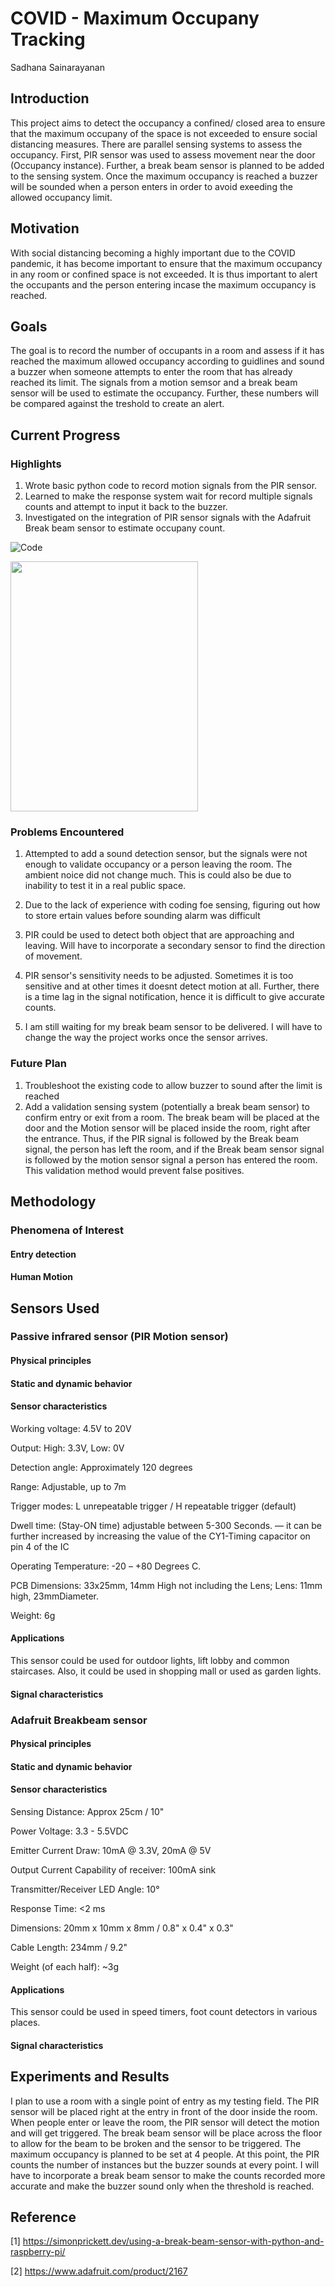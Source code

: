 # COVID - Maximum Occupany Tracking

Sadhana Sainarayanan


## Introduction

This project aims to detect the occupancy a confined/ closed area to ensure that the maximum occupany of the space is not exceeded to ensure social distancing measures. There are parallel sensing systems to assess the occupancy. First, PIR sensor was used to assess movement near the door (Occupancy instance). Further, a break beam sensor is planned to be added to the sensing system. Once the maximum occupancy is reached a buzzer will be sounded when a person enters in order to avoid exeeding the allowed occupancy limit.

## Motivation

With social distancing becoming a highly important due to the COVID pandemic, it has become important to ensure that the maximum occupancy in any room or confined space is not exceeded. It is thus important to alert the occupants and the person entering incase the maximum occupancy is reached.

## Goals

The goal is to record the number of occupants in a room and assess if it has reached the maximum allowed occupancy according to guidlines and sound a buzzer when someone attempts to enter the room that has already reached its limit. The signals from a motion semsor and a break beam sensor will be used to estimate the occupancy. Further, these numbers will be compared against the treshold to create an alert.

## Current Progress

### Highlights
1) Wrote basic python code to record motion signals from the PIR sensor.
2) Learned to make the response system wait for record multiple signals counts and attempt to input it back to the buzzer. 
3) Investigated on the integration of PIR sensor signals with the Adafruit Break beam sensor to estimate occupany count.

![Code](https://github.com/SadhanaSai/12740-COVIDOccupancy/blob/main/WhatsApp%20Image%202020-10-06%20at%2012.11.40%20PM.jpeg)

<img src="https://github.com/SadhanaSai/12740-COVIDOccupancy/blob/main/WhatsApp%20Image%202020-10-06%20at%2012.12.55%20PM.jpeg" width="300" height="400">

### Problems Encountered
1) Attempted to add a sound detection sensor, but the signals were not enough to validate occupancy or a person leaving the room. The ambient noice did not change much. This is could also be due to inability to test it in a real public space.
 
2) Due to the lack of experience with coding foe sensing, figuring out how to store ertain values before sounding alarm was difficult
 
3) PIR could be used to detect both object that are approaching and leaving. Will have to incorporate a secondary sensor to find the direction of movement.

4) PIR sensor's sensitivity needs to be adjusted. Sometimes it is too sensitive and at other times it doesnt detect motion at all. Further, there is a time lag in the signal notification, hence it is difficult to give accurate counts.

4) I am still waiting for my break beam sensor to be delivered. I will have to change the way the project works once the sensor arrives.

### Future Plan
1) Troubleshoot the existing code to allow buzzer to sound after the limit is reached
2) Add a validation sensing system (potentially a break beam sensor) to confirm entry or exit from a room. The break beam will be placed at the door and the Motion sensor will be placed inside the room, right after the entrance. Thus, if the PIR signal is followed by the Break beam signal, the person has left the room, and if the Break beam sensor signal is followed by the motion sensor signal a person has entered the room. This validation method would prevent false positives.

## Methodology

### Phenomena of Interest

#### Entry detection


#### Human Motion

## Sensors Used

### Passive infrared sensor (PIR Motion sensor)

#### Physical principles


#### Static and dynamic behavior


#### Sensor characteristics

Working voltage: 4.5V to 20V

Output: High: 3.3V, Low: 0V

Detection angle: Approximately 120 degrees

Range: Adjustable, up to 7m

Trigger modes: L unrepeatable trigger / H repeatable trigger (default)

Dwell time: (Stay-ON time) adjustable between 5-300 Seconds. –– it can be further increased by increasing the value of the CY1-Timing capacitor on pin 4 of the IC

Operating Temperature: -20 – +80 Degrees C.

PCB Dimensions: 33x25mm, 14mm High not including the Lens; Lens: 11mm high, 23mmDiameter.

Weight: 6g 

#### Applications

This sensor could be used for outdoor lights, lift lobby and common staircases. Also, it could be used in shopping mall or used as garden lights.

#### Signal characteristics


### Adafruit Breakbeam sensor 

#### Physical principles


#### Static and dynamic behavior


#### Sensor characteristics

Sensing Distance: Approx 25cm / 10"

Power Voltage: 3.3 - 5.5VDC

Emitter Current Draw: 10mA @ 3.3V, 20mA @ 5V

Output Current Capability of receiver: 100mA sink

Transmitter/Receiver LED Angle: 10°

Response Time: <2 ms

Dimensions: 20mm x 10mm x 8mm / 0.8" x 0.4" x 0.3"

Cable Length: 234mm / 9.2"

Weight (of each half): ~3g

#### Applications

This sensor could be used in speed timers, foot count detectors in various places.

#### Signal characteristics



## Experiments and Results
I plan to use a room with a single point of entry as my testing field. The PIR sensor will be placed right at the entry in front of the door inside the room. When people enter or leave the room, the PIR sensor will detect the motion and will get triggered. The break beam sensor will be place across the floor to allow for the beam to be broken and the sensor to be triggered.
The maximum occupancy is planned to be set at 4 people. 
At this point, the PIR counts the number of instances but the buzzer sounds at every point.
I will have to incorporate a break beam sensor to make the counts recorded more accurate and make the buzzer sound only when the threshold is reached.

## Reference

[1] https://simonprickett.dev/using-a-break-beam-sensor-with-python-and-raspberry-pi/

[2] https://www.adafruit.com/product/2167

